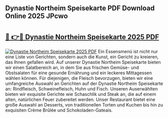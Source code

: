 ## Dynastie Northeim Speisekarte PDF Download Online 2025 JPcwo

# <h2><a href="http://gccmtqx.nevu.top/?p=Dynastie+Northeim+Speisekarte">🔗 👉🔴 Dynastie Northeim Speisekarte 2025 PDF</a></h2>

[![Dynastie Northeim Speisekarte 2025 PDF](https://i.imgur.com/dBaPXMq.png)](http://gccmtqx.nevu.top/?p=Dynastie+Northeim+Speisekarte)
Ein Essensmenü ist nicht nur eine Liste von Gerichten, sondern auch die Kunst, ein Gericht zu kreieren, das Ihnen gefallen wird. Auf unserer Dynastie Northeim Speisekarte bieten wir einen Salatbereich an, in dem Sie aus frischen Gemüse- und Obstsalaten für eine gesunde Ernährung und ein leckeres Mittagessen wählen können. Für diejenigen, die Fleisch bevorzugen, bieten wir eine umfangreiche Auswahl an Gerichten auf der Dynastie Northeim Speisekarte an: Rindfleisch, Schweinefleisch, Huhn und Fisch. Unseren Auserwählten bieten wir exquisite Gerichte wie Schaschlik und Steak an, die auf einem alten, natürlichen Feuer zubereitet werden. Unser Restaurant bietet eine große Auswahl an Desserts, von traditionellen Torten und Kuchen bis hin zu exquisiten Crème Brûlée und Schokoladen-Gateais.
